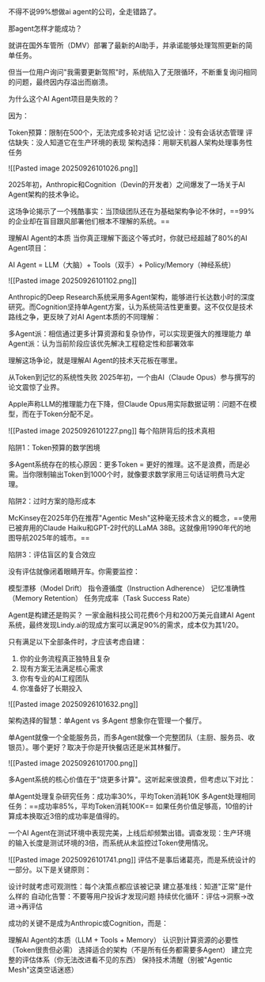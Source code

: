 不得不说99%想做ai agent的公司，全走错路了。

那agent怎样才能成功？

就讲在国外车管所（DMV）部署了最新的AI助手，并承诺能够处理驾照更新的简单任务。

但当一位用户询问"我需要更新驾照"时，系统陷入了无限循环，不断重复询问相同的问题，最终因内存溢出而崩溃。

为什么这个AI Agent项目是失败的？

因为：

Token预算：限制在500个，无法完成多轮对话
记忆设计：没有会话状态管理
评估缺失：没人知道它在生产环境的表现
架构选择：用聊天机器人架构处理事务性任务

![[Pasted image 20250926101026.png]]

2025年初，Anthropic和Cognition（Devin的开发者）之间爆发了一场关于AI Agent架构的技术争论。

这场争论揭示了一个残酷事实：当顶级团队还在为基础架构争论不休时，==99%的企业却在盲目跟风部署他们根本不理解的系统。==

理解AI Agent的本质
当你真正理解下面这个等式时，你就已经超越了80%的AI Agent项目：

AI Agent = LLM（大脑）+ Tools（双手）+ Policy/Memory（神经系统）

![[Pasted image 20250926101102.png]]

Anthropic的Deep Research系统采用多Agent架构，能够进行长达数小时的深度研究。而Cognition坚持单Agent方案，认为系统简洁性更重要。这不仅仅是技术路线之争，更反映了对AI Agent本质的不同理解：

多Agent派：相信通过更多计算资源和复杂协作，可以实现更强大的推理能力
单Agent派：认为当前阶段应该优先解决工程稳定性和部署效率

理解这场争论，就是理解AI Agent的技术天花板在哪里。

从Token到记忆的系统性失败
2025年初，一个由AI（Claude Opus）参与撰写的论文震惊了业界。

Apple声称LLM的推理能力在下降，但Claude Opus用实际数据证明：问题不在模型，而在于Token分配不足。

![[Pasted image 20250926101227.png]]
每个陷阱背后的技术真相

陷阱1：Token预算的数学困境

多Agent系统存在的核心原因：更多Token = 更好的推理。这不是浪费，而是必需。当你限制输出Token到1000个时，就像要求数学家用三句话证明费马大定理。

陷阱2：过时方案的隐形成本

McKinsey在2025年仍在推荐"Agentic Mesh"这种毫无技术含义的概念，==使用已被弃用的Claude Haiku和GPT-2时代的LLaMA 38B。这就像用1990年代的地图导航2025年的城市。==

陷阱3：评估盲区的复合效应

没有评估就像闭着眼睛开车。你需要监控：

模型漂移（Model Drift）
指令遵循度（Instruction Adherence）
记忆准确性（Memory Retention）
任务完成率（Task Success Rate）

Agent是构建还是购买？
一家金融科技公司花费6个月和200万美元自建AI Agent系统，最终发现Lindy.ai的现成方案可以满足90%的需求，成本仅为其1/20。

只有满足以下全部条件时，才应该考虑自建：

1. 你的业务流程真正独特且复杂
2. 现有方案无法满足核心需求
3. 你有专业的AI工程团队
4. 你准备好了长期投入

![[Pasted image 20250926101632.png]]

架构选择的智慧：单Agent vs 多Agent
想象你在管理一个餐厅。

单Agent就像一个全能服务员，而多Agent就像一个完整团队（主厨、服务员、收银员）。哪个更好？取决于你是开快餐店还是米其林餐厅。

![[Pasted image 20250926101700.png]]

多Agent系统的核心价值在于"烧更多计算"。这听起来很浪费，但考虑以下对比：

单Agent处理复杂研究任务：成功率30%，平均Token消耗10K
多Agent处理相同任务：==成功率85%，平均Token消耗100K==
如果任务价值足够高，10倍的计算成本换取近3倍的成功率是值得的。

一个AI Agent在测试环境中表现完美，上线后却频繁出错。调查发现：生产环境的输入长度是测试环境的3倍，而系统从未监控过Token使用情况。

![[Pasted image 20250926101741.png]]
评估不是事后诸葛亮，而是系统设计的一部分。以下是关键原则：

设计时就考虑可观测性：每个决策点都应该被记录
建立基准线：知道"正常"是什么样的
自动化告警：不要等用户投诉才发现问题
持续优化循环：评估→洞察→改进→再评估

成功的关键不是成为Anthropic或Cognition，而是：

理解AI Agent的本质（LLM + Tools + Memory）
认识到计算资源的必要性（Token很贵但必需）
选择适合的架构（不是所有任务都需要多Agent）
建立完整的评估体系（你无法改进看不见的东西）
保持技术清醒（别被"Agentic Mesh"这类空话迷惑）